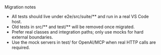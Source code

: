 Migration notes
- All tests should live under e2e/src/suite/** and run in a real VS Code host.
- Old tests in src/** and test/** will be removed once migrated.
- Prefer real classes and integration paths; only use mocks for hard external boundaries.
- Use the mock servers in test/ for OpenAI/MCP when real HTTP calls are required.
